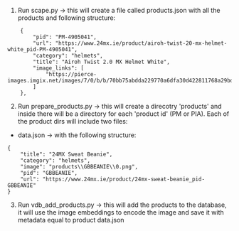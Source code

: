 1. Run scape.py -> this will create a file called products.json with all the products and following structure:
```
    {
        "pid": "PM-4905041",
        "url": "https://www.24mx.ie/product/airoh-twist-20-mx-helmet-white_pid-PM-4905041",
        "category": "helmets",
        "title": "Airoh Twist 2.0 MX Helmet White",
        "image_links": [
            "https://pierce-images.imgix.net/images/7/0/b/b/70bb75abdda229770a6dfa30d422811768a29bd2_2_PIA_133951_0_140.png"
        ]
    },
```
2. Run prepare_products.py -> this will create a direcotry 'products'
and inside there will be a directory for each 'product id' (PM or PIA). Each of the product dirs will include two files:
- data.json -> with the following structure:
```
{
    "title": "24MX Sweat Beanie",
    "category": "helmets",
    "image": "products\\GBBEANIE\\0.png",
    "pid": "GBBEANIE",
    "url": "https://www.24mx.ie/product/24mx-sweat-beanie_pid-GBBEANIE"
}
```
3. Run vdb_add_products.py -> this will add the products to the database, it will use the image embeddings to encode the image and save it with metadata equal to product data.json